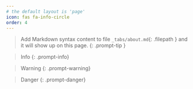 ```yaml
---
# the default layout is 'page'
icon: fas fa-info-circle
order: 4
---
```


> Add Markdown syntax content to file `_tabs/about.md`{: .filepath } and it will show up on this page.
{: .prompt-tip }

> Info
{: .prompt-info}

> Warning
{: .prompt-warning}

> Danger
{: .prompt-danger}
